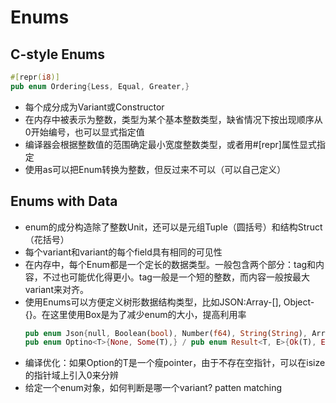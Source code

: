 # Enums
## C-style Enums
```Rust
#[repr(i8)]
pub enum Ordering{Less, Equal, Greater,}
```
* 每个成分成为Variant或Constructor
* 在内存中被表示为整数，类型为某个基本整数类型，缺省情况下按出现顺序从0开始编号，也可以显式指定值
* 编译器会根据整数值的范围确定最小宽度整数类型，或者用#[repr]属性显式指定
* 使用as可以把Enum转换为整数，但反过来不可以（可以自己定义）
## Enums with Data
* enum的成分构造除了整数Unit，还可以是元组Tuple（圆括号）和结构Struct（花括号）
* 每个variant和variant的每个field具有相同的可见性
* 在内存中，每个Enum都是一个定长的数据类型。一般包含两个部分：tag和内容，不过也可能优化得更小。tag一般是一个短的整数，而内容一般按最大variant来对齐。
* 使用Enums可以方便定义树形数据结构类型，比如JSON:Array-[], Object-{}。在这里使用Box是为了减少enum的大小，提高利用率
    ```Rust
    pub enum Json{null, Boolean(bool), Number(f64), String(String), Array(Vec<Json>), OBject(Box<HashMap<String, Json>>)}
    pub enum Optino<T>{None, Some(T),} / pub enum Result<T, E>{Ok(T), Err(E),}
    ```
* 编译优化：如果Option<T>的T是一个瘦pointer，由于不存在空指针，可以在isize的指针域上引入0来分辨
* 给定一个enum对象，如何判断是哪一个variant? patten matching